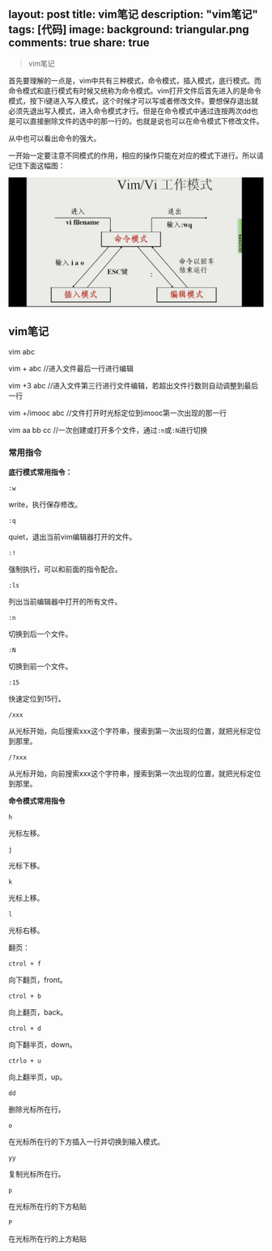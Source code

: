 layout: post
title: vim笔记
description: "vim笔记"
tags: [代码]
image:
background: triangular.png
comments: true
share: true
---

>vim笔记

首先要理解的一点是，vim中共有三种模式，命令模式，插入模式，底行模式。而命令模式和底行模式有时候又统称为命令模式。vim打开文件后首先进入的是命令模式，按下i键进入写入模式，这个时候才可以写或者修改文件。要想保存退出就必须先退出写入模式，进入命令模式才行。但是在命令模式中通过连按两次dd也是可以直接删除文件的选中的那一行的。也就是说也可以在命令模式下修改文件。

从中也可以看出命令的强大。

一开始一定要注意不同模式的作用，相应的操作只能在对应的模式下进行。所以请记住下面这幅图：

![img](./images/article/2016-4-3/1.png)

## vim笔记

vim abc

vim + abc	//进入文件最后一行进行编辑

vim +3 abc	//进入文件第三行进行文件编辑，若超出文件行数则自动调整到最后一行

vim +/imooc abc	//文件打开时光标定位到imooc第一次出现的那一行

vim aa bb cc	//一次创建或打开多个文件，通过```:n```或```:N```进行切换

### 常用指令

**底行模式常用指令：**

	:w

write，执行保存修改。

	:q

quiet，退出当前vim编辑器打开的文件。

	:!

强制执行，可以和前面的指令配合。

	:ls

列出当前编辑器中打开的所有文件。

	:n

切换到后一个文件。

	:N

切换到前一个文件。

	:15

快速定位到15行。

	/xxx

从光标开始，向后搜索xxx这个字符串，搜索到第一次出现的位置，就把光标定位到那里。

	/?xxx

从光标开始，向前搜索xxx这个字符串，搜索到第一次出现的位置，就把光标定位到那里。

**命令模式常用指令**

	h

光标左移。

	j

光标下移。

	k

光标上移。

	l

光标右移。

翻页：

	ctrol + f

向下翻页，front。

	ctrol + b

向上翻页，back。

	ctrol + d

向下翻半页，down。

	ctrlo + u

向上翻半页，up。

	dd

删除光标所在行。

	o

在光标所在行的下方插入一行并切换到输入模式。

	yy

复制光标所在行。

	p

在光标所在行的下方粘贴

	P

在光标所在行的上方粘贴

